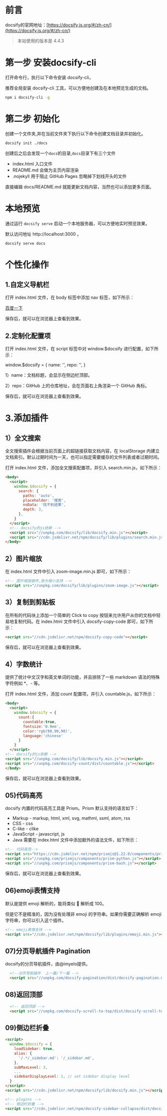 
# 前言
docsify的官网地址：[https://docsify.js.org/#/zh-cn/](https://docsify.js.org/#/zh-cn/)

> 本站使用的版本是 4.4.3

# 第一步 安装docsify-cli

打开命令行，执行以下命令安装 docsify-cli，

推荐全局安装 docsify-cli 工具，可以方便地创建及在本地预览生成的文档。
```sh
npm i docsify-cli -g
```
# 第二步 初始化

创建一个文件夹,并在当前文件夹下执行以下命令创建文档目录并初始化。
```sh
docsify init ./docs
```
创建后之后会发现一个`docs`的目录,`docs`目录下有三个文件
   - index.html 入口文件
   - README.md 会做为主页内容渲染
   - .nojekyll 用于阻止 GitHub Pages 忽略掉下划线开头的文件

直接编辑 docs/README.md 就能更新文档内容，当然也可以添加更多页面。

# 本地预览

通过运行 `docsify serve` 启动一个本地服务器，可以方便地实时预览效果。

默认访问地址 http://localhost:3000 。

```sh
docsify serve docs
```


# 个性化操作
##  1.自定义导航栏
打开 index.html 文件，在 body 标签中添加 nav 标签，如下所示：

  <nav>
      <a href="https://www.baidu.com/">百度一下</a>
  </nav>

保存后，就可以在浏览器上查看到效果。

## 2.定制化配置项 

打开 index.html 文件，在 script 标签中对 window.$docsify 进行配置，如下所示：

window.$docsify = {
        name: '',
        repo: '',
}

1）name：文档标题，会显示在侧边栏顶部。

2）repo：GitHub 上的仓库地址，会在页面右上角渲染一个 GitHub 角标。


保存后，就可以在浏览器上查看到效果。
# 3.添加插件 

## 1）全文搜索

全文搜索插件会根据当前页面上的超链接获取文档内容，在 localStorage 内建立文档索引。默认过期时间为一天，也可以指定需要缓存的文件列表或者过期时间。

打开 index.html 文件，添加全文搜索配置项，并引入 search.min.js，如下所示：
```html
<body>
  <script>
    window.$docsify = {
      search: {
        paths: 'auto',
        placeholder: '搜索',
        noData: '找不到结果',
        depth: 3,
      },
    }
  </script>
  <!-- docsify的js依赖 -->
  <script src="//unpkg.com/docsify/lib/docsify.min.js"></script>
  <script src="//cdn.jsdelivr.net/npm/docsify/lib/plugins/search.min.js"></script>
</body>
```
## 2）图片缩放

在 index.html 文件中引入 zoom-image.min.js 即可，如下所示：
```html
<!-- 图片缩放插件,放大缩小支持 -->
<script src="//unpkg.com/docsify/lib/plugins/zoom-image.js"></script>
```


## 3）复制到剪贴板

在所有的代码块上添加一个简单的 Click to copy 按钮来允许用户从你的文档中轻易地复制代码。在 index.html 文件中引入 docsify-copy-code 即可，如下所示：
```html
<script src="//cdn.jsdelivr.net/npm/docsify-copy-code"></script>
```
保存后，就可以在浏览器上查看到效果。


## 4）字数统计

提供了统计中文汉字和英文单词的功能，并且排除了一些 markdown 语法的特殊字符例如 *、- 等。

打开 index.html 文件，添加 count 配置项，并引入 countable.js，如下所示：
```html
<body>
  <script>
    window.$docsify = {
      count:{
        countable:true,
        fontsize:'0.9em',
        color:'rgb(90,90,90)',
        language:'chinese'
      }
    }
  </script>
<!-- docsify的js依赖 -->
<script src="//unpkg.com/docsify/lib/docsify.min.js"></script>
<script src="//unpkg.com/docsify-count/dist/countable.js"></script>
</body>
```

保存后，就可以在浏览器上查看到效果。

## 05)代码高亮
docsify 内置的代码高亮工具是 Prism。Prism 默认支持的语言如下：

- Markup - markup, html, xml, svg, mathml, ssml, atom, rss
- CSS - css
- C-like - clike
- JavaScript - javascript, js
- Java 需要在 index.html 文件中添加额外的语法文件，如下所示：
```html
<!-- 代码高亮-->
<script src="https://cdn.jsdelivr.net/npm/prismjs@1.22.0/components/prism-java.min.js"></script>
<script src="//unpkg.com/prismjs/components/prism-python.js"></script>
<script src="//unpkg.com/prismjs/components/prism-bash.js"></script>
 ```

保存后，就可以在浏览器上查看到效果。

## 06)emoji表情支持
默认是提供 emoji 解析的，能将类似 :100: 解析成 100。

但是它不是精准的，因为没有处理非 emoji 的字符串。如果你需要正确解析 emoji 字符串，你可以引入这个插件。
```html
<!-- emoji表情支持 -->
<script src="//cdn.jsdelivr.net/npm/docsify/lib/plugins/emoji.min.js"></script>
```

## 07)分页导航插件 Pagination

docsify的分页导航插件，由@imyelo提供。

```html
  <!--分页导航插件  上一篇/下一篇 -->
  <script src="//unpkg.com/docsify-pagination/dist/docsify-pagination.min.js"></script>
```
## 08)返回顶部 
```html
  <!-- 返回顶部 -->
  <script src="//unpkg.com/docsify-scroll-to-top/dist/docsify-scroll-to-top.min.js"></script>
```  
## 09)侧边栏折叠 

```html
<script>
  window.$docsify = {
    loadSidebar: true,
    alias: {
      '/.*/_sidebar.md': '/_sidebar.md',
    },
    subMaxLevel: 3,
    ...
    sidebarDisplayLevel: 1, // set sidebar display level
  }
</script>
<script src="//cdn.jsdelivr.net/npm/docsify/lib/docsify.min.js"></script>

<!-- plugins -->
<!-- 侧边栏折叠 -->
<script src="//cdn.jsdelivr.net/npm/docsify-sidebar-collapse/dist/docsify-sidebar-collapse.min.js"></script>

```
